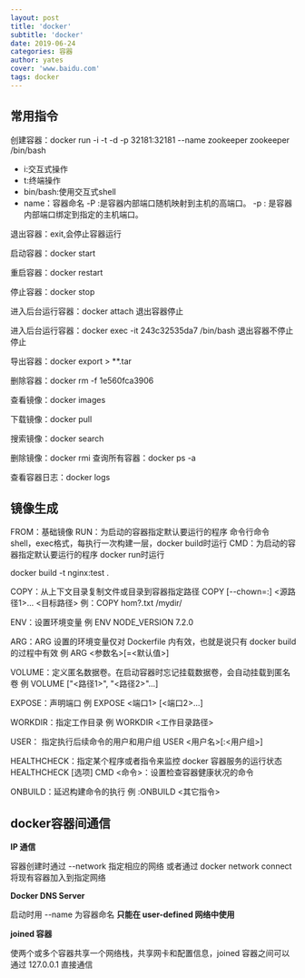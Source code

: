 ```yaml
---
layout: post
title: 'docker'
subtitle: 'docker'
date: 2019-06-24 
categories: 容器
author: yates
cover: 'www.baidu.com'
tags: docker
---
```



## 常用指令

创建容器：docker run -i -t -d -p 32181:32181 --name zookeeper zookeeper  /bin/bash

- i:交互式操作
- t:终端操作
- bin/bash:使用交互式shell
- name：容器命名
-P :是容器内部端口随机映射到主机的高端口。
-p : 是容器内部端口绑定到指定的主机端口。

退出容器：exit,会停止容器运行

启动容器：docker start <containId>

重启容器：docker restart <containId>

停止容器：docker stop <containId>

进入后台运行容器：docker attach <containId> 退出容器停止

进入后台运行容器：docker exec -it 243c32535da7 /bin/bash  退出容器不停止	停止

导出容器：docker export <containId> > **.tar

删除容器：docker rm -f 1e560fca3906

查看镜像：docker images

下载镜像：docker pull

搜索镜像：docker search

删除镜像：docker rmi 
查询所有容器：docker ps -a

查看容器日志：docker logs <containId>

## 镜像生成

FROM：基础镜像
RUN：为启动的容器指定默认要运行的程序  命令行命令 shell，exec格式，每执行一次构建一层，docker build时运行
CMD：为启动的容器指定默认要运行的程序  docker run时运行

docker build -t nginx:test .

COPY：从上下文目录复制文件或目录到容器指定路径 COPY [--chown=<user>:<group>] <源路径1>...  <目标路径>   例：COPY hom?.txt /mydir/

ENV：设置环境变量 例 ENV NODE_VERSION 7.2.0

ARG：ARG 设置的环境变量仅对 Dockerfile 内有效，也就是说只有 docker build 的过程中有效  例 ARG <参数名>[=<默认值>]

VOLUME：定义匿名数据卷。在启动容器时忘记挂载数据卷，会自动挂载到匿名卷 例 VOLUME ["<路径1>", "<路径2>"...]

EXPOSE：声明端口 例 EXPOSE <端口1> [<端口2>...]

WORKDIR：指定工作目录  例 WORKDIR <工作目录路径>

USER： 指定执行后续命令的用户和用户组  USER <用户名>[:<用户组>]

HEALTHCHECK：指定某个程序或者指令来监控 docker 容器服务的运行状态  HEALTHCHECK [选项] CMD <命令>：设置检查容器健康状况的命令

ONBUILD：延迟构建命令的执行  例 :ONBUILD <其它指令>



## docker容器间通信

**IP 通信**

容器创建时通过 --network 指定相应的网络   或者通过 docker network connect 将现有容器加入到指定网络

**Docker DNS Server**

启动时用 --name 为容器命名  **只能在 user-defined 网络中使用**

**joined 容器**

使两个或多个容器共享一个网络栈，共享网卡和配置信息，joined 容器之间可以通过 127.0.0.1 直接通信











